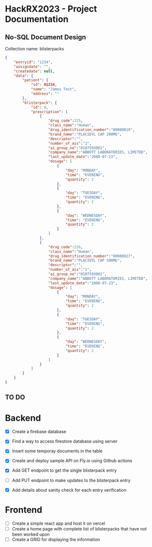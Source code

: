 # HackRX2023 - Project Documentation


## No-SQL Document Design



Collection name: blisterpacks

```JSON
{
    "entryid": "1234",
    "assigndate": "",
    "createdate": null,
    "data": {
        "patient": {
            "id": 01234,
            "name": "James Test",
            "address": ""
        },
        "blisterpack": {
            "id": 0,
            "prescription": [
                {
                    "drug_code":225,
                    "class_name":"Human",
                    "drug_identification_number":"00000019",
                    "brand_name":"PLACIDYL CAP 200MG",
                    "descriptor":"",
                    "number_of_ais":"1",
                    "ai_group_no":"0107593001",
                    "company_name":"ABBOTT LABORATORIES, LIMITED",
                    "last_update_date":"2008-07-23",
                    "dosage": [
                        {
                            "day": "MONDAY",
                            "time": "EVENING",
                            "quantity": 2
                        },
                        {
                            "day": "TUESDAY",
                            "time": "EVENING",
                            "quantity": 2
                        },
                        {
                            "day": "WEDNESDAY",
                            "time": "EVENING",
                            "quantity": 2
                        }
                    ]
                },
                {
                    "drug_code":226,
                    "class_name":"Human",
                    "drug_identification_number":"00000027",
                    "brand_name":"PLACIDYL CAP 500MG",
                    "descriptor":"",
                    "number_of_ais":"1",
                    "ai_group_no":"0107593002",
                    "company_name":"ABBOTT LABORATORIES, LIMITED",
                    "last_update_date":"2008-07-23",
                    "dosage": [
                        {
                            "day": "MONDAY",
                            "time": "EVENING",
                            "quantity": 2
                        },
                        {
                            "day": "TUESDAY",
                            "time": "EVENING",
                            "quantity": 2
                        },
                        {
                            "day": "WEDNESDAY",
                            "time": "EVENING",
                            "quantity": 2
                        }
                    ]
                }
            ]
        }
    }
}
```



## TO DO

Backend
=======
- [x] Create a firebase database
- [x] Find a way to access firestore database using server
- [x] Insert some temporay documents in the table
- [x] Create and deploy sample API on Fly.io using Github actions
- [x] Add GET endpoint to get the single blisterpack entry
- [ ] Add PUT endpoint to make updates to the blisterpack entry
- [x] Add details about sanity check for each entry verification


Frontend
========
- [ ] Create a simple react app and host it on vercel
- [ ] Create a home page with complete list of blisterpacks that have not been worked upon
- [ ] Create a GRID for displaying the information
